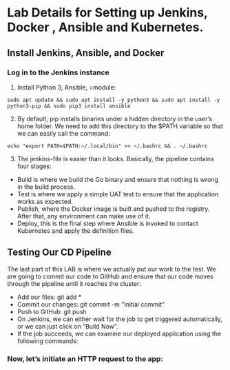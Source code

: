 # Lab Details for Setting up Jenkins, Docker , Ansible and Kubernetes.

## Install Jenkins, Ansible, and Docker

### Log in to the Jenkins instance

1. Install Python 3, Ansible,  ÷module:
```
sudo apt update && sudo apt install -y python3 && sudo apt install -y python3-pip && sudo pip3 install ansible 
```
2. By default, pip installs binaries under a hidden directory in the user’s home folder. We need to add this directory to the $PATH variable so that we can easily call the command:

```
echo "export PATH=$PATH:~/.local/bin" >> ~/.bashrc && . ~/.bashrc
```

3. The jenkins-file is easier than it looks. Basically, the pipeline contains four stages:

* Build is where we build the Go binary and ensure that nothing is wrong in the build process.
* Test is where we apply a simple UAT test to ensure that the application works as expected.
* Publish, where the Docker image is built and pushed to the registry. After that, any environment can make use of it.
* Deploy, this is the final step where Ansible is invoked to contact Kubernetes and apply the definition files.


## Testing Our CD Pipeline
The last part of this LAB is where we actually put our work to the test. We are going to commit our code to GitHub and ensure that our code moves through the pipeline until it reaches the cluster:

* Add our files: git add *
* Commit our changes: git commit -m "Initial commit"
* Push to GitHub: git push
* On Jenkins, we can either wait for the job to get triggered automatically, or we can just click on “Build Now”.
* If the job succeeds, we can examine our deployed application using the following commands:

### Now, let’s initiate an HTTP request to the app:
